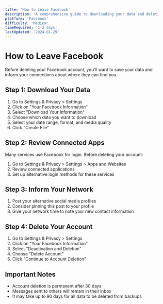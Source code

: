 ```yaml
---
title: 'How to Leave Facebook'
description: 'A comprehensive guide to downloading your data and deleting your Facebook account'
platform: 'Facebook'
difficulty: 'Medium'
timeRequired: '1-3 days'
lastUpdated: '2024-01-29'
---
```


# How to Leave Facebook

Before deleting your Facebook account, you'll want to save your data and inform your connections about where they can find you.

## Step 1: Download Your Data

1. Go to Settings & Privacy > Settings
2. Click on "Your Facebook Information"
3. Select "Download Your Information"
4. Choose which data you want to download
5. Select your date range, format, and media quality
6. Click "Create File"

## Step 2: Review Connected Apps

Many services use Facebook for login. Before deleting your account:

1. Go to Settings & Privacy > Settings > Apps and Websites
2. Review connected applications
3. Set up alternative login methods for these services

## Step 3: Inform Your Network

1. Post your alternative social media profiles
2. Consider pinning this post to your profile
3. Give your network time to note your new contact information

## Step 4: Delete Your Account

1. Go to Settings & Privacy > Settings
2. Click on "Your Facebook Information"
3. Select "Deactivation and Deletion"
4. Choose "Delete Account"
5. Click "Continue to Account Deletion"

## Important Notes

- Account deletion is permanent after 30 days
- Messages sent to others will remain in their inbox
- It may take up to 90 days for all data to be deleted from backups
